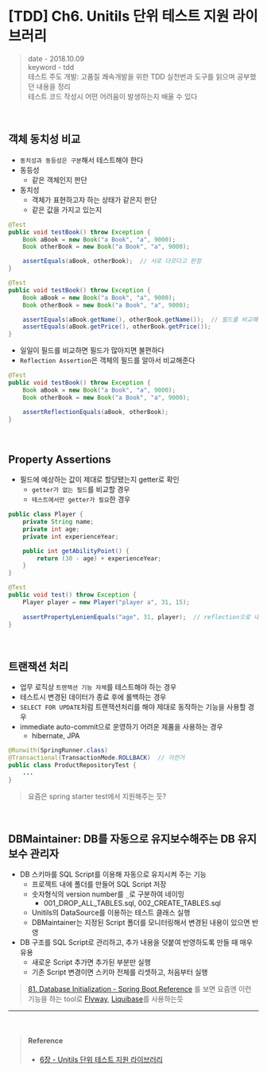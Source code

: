 # [TDD] Ch6. Unitils 단위 테스트 지원 라이브러리
> date - 2018.10.09  
> keyword - tdd  
> 테스트 주도 개발: 고품질 쾌속개발을 위한 TDD 실천번과 도구를 읽으며 공부했던 내용을 정리  
> 테스트 코드 작성시 어떤 어려움이 발생하는지 배울 수 있다

<br>

## 객체 동치성 비교
* `동치성과 동등성은 구분`해서 테스트해야 한다
* 동등성
  * 같은 객체인지 판단
* 동치성
  * 객체가 표현하고자 하는 상태가 같은지 판단
  * 같은 값을 가지고 있는지

```java
@Test
public void testBook() throw Exception {
    Book aBook = new Book("a Book", "a", 9000);
    Book otherBook = new Book("a Book", "a", 9000);

    assertEquals(aBook, otherBook);  // 서로 다르다고 판정
}

@Test
public void testBook() throw Exception {
    Book aBook = new Book("a Book", "a", 9000);
    Book otherBook = new Book("a Book", "a", 9000);

    assertEquals(aBook.getName(), otherBook.getName());  // 필드를 비교해야 한다
    assertEquals(aBook.getPrice(), otherBook.getPrice());
}
```
* 일일이 필드를 비교하면 필드가 많아지면 불편하다
* `Reflection Assertion`은 객체의 필드를 알아서 비교해준다

```java
@Test
public void testBook() throw Exception {
    Book aBook = new Book("a Book", "a", 9000);
    Book otherBook = new Book("a Book", "a", 9000);

    assertReflectionEquals(aBook, otherBook);
}
```

<br>

## Property Assertions
* 필드에 예상하는 값이 제대로 할당됐는지 getter로 확인
  * `getter가 없는 필드`를 비교할 경우
  * `테스트에서만 getter가 필요`한 경우

```java
public class Player {
    private String name;
    private int age;
    private int experienceYear;

    public int getAbilityPoint() {
        return (30 - age) + experienceYear;
    }
}

@Test
public void test() throw Exception {
    Player player = new Player("player a", 31, 15);
    
    assertPropertyLenienEquals("age", 31, player);  // reflection으로 내부의 필드값을 비교해 준다
}
```

<br>

## 트랜잭션 처리
* 업무 로직상 `트랜잭션 기능 자체`를 테스트해야 하는 경우
* 테스트시 변경된 데이터가 종료 후에 롤백하는 경우
* `SELECT FOR UPDATE`처럼 트랜잭션처리를 해야 제대로 동작하는 기능을 사용할 경우
* immediate auto-commit으로 운영하기 어려운 제품을 사용하는 경우
  * hibernate, JPA

```java
@Runwith(SpringRunner.class)
@Transactional(TransactionMode.ROLLBACK)  // 이런거
public class ProductRepositoryTest {
    ...
}
```
> 요즘은 spring starter test에서 지원해주는 듯?

<br>

## DBMaintainer: DB를 자동으로 유지보수해주는 DB 유지보수 관리자
* DB 스키마를 SQL Script를 이용해 자동으로 유지시켜 주는 기능
  * 프로젝트 내에 폴더를 만들어 SQL Script 저장
  * 숫자형식의 version number를 `_`로 구분하여 네이밍
    * 001_DROP_ALL_TABLES.sql, 002_CREATE_TABLES.sql
  * Unitils의 DataSource를 이용하는 테스트 클래스 실행
  * DBMaintainer는 지정된 Script 폴더를 모니터링해서 변경된 내용이 있으면 반영
* DB 구조를 SQL Script로 관리하고, 추가 내용을 덧붙여 반영하도록 만들 때 매우 유용
  * 새로운 Script 추가면 추가된 부분만 실행
  * 기존 Script 변경이면 스키마 전체를 리셋하고, 처음부터 실행

> [81. Database Initialization - Spring Boot Reference](https://docs.spring.io/spring-boot/docs/current/reference/html/howto-database-initialization.html)
를 보면 요즘엔 이런 기능을 하는 tool로 [Flyway](https://flywaydb.org/), [Liquibase](http://www.liquibase.org/)를 사용하는듯

---

<br>

> #### Reference
> * [6장 - Unitils 단위 테스트 지원 라이브러리](https://repo.yona.io/doortts/blog/issue/6)

